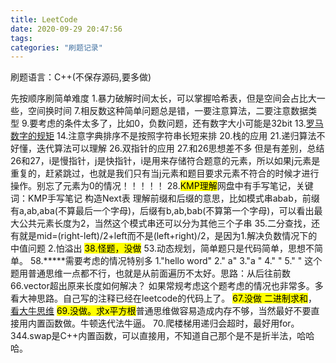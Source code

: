 ```yaml
---
title: LeetCode
date: 2020-09-29 20:47:56
tags:
categories: "刷题记录"
---
```

刷题语言：C++(不保存源码,要多做)


先按顺序刷简单难度
1.暴力破解时间太长，可以掌握哈希表，但是空间会占比大一些，空间换时间
7.相反数这种简单问题总是错，一要注意算法，二要注意数据类型
9.要考虑的条件太多了，比如0，负数问题，还有数字大小可能是32bit
13.[罗马数字的规矩](https://b2b.partcommunity.com/community/knowledge/zh_CN/detail/10753/%E7%BD%97%E9%A9%AC%E6%95%B0%E5%AD%97#knowledge_article)
14.注意字典排序不是按照字符串长短来排
20.栈的应用
21.递归算法不好懂，迭代算法可以理解
26.双指针的应用
27.和26思想差不多 但是有差别，总结26和27，i是慢指针，j是快指针，i是用来存储符合题意的元素，所以如果j元素是重复的，赶紧跳过，也就是我们只有当j元素和题目要求元素不符合的时候才进行操作。别忘了元素为0的情况！！！！！
28.<mark>KMP理解</mark>网盘中有手写笔记，关键词：KMP手写笔记
   构造Next表
   理解前缀和后缀的意思，比如模式串abab，前缀有a,ab,aba(不算最后一个字母)，后缀有b,ab,bab(不算第一个字母)，可以看出最大公共元素长度为2，当然这个模式串还可以分为其他三个子串
35.二分查找，还有就是mid=(right-left)/2+left而不是(left+right)/2，是因为1.解决负数情况下的中值问题 2.怕溢出
<mark>38.怪题，没做</mark>
53.动态规划，简单题只是代码简单，思想不简单。
58.*****需要考虑的情况特别多 1."hello word" 2." a" 3."a " 4." " 5."    " 这个题用普通思维一点都不行，也就是从前面遍历不太好。思路：从后往前数
66.vector超出原来长度如何解决？ 如果常规考虑这个题考虑的情况也非常多。多看大神思路。自己写的注释已经在leetcode的代码上了。
<mark>67.没做 二进制求和</mark>，[看大牛思维](https://leetcode-cn.com/problems/add-binary/solution/10xing-cdai-ma-by-destinyskid/)
<mark>69.没做。求x平方根</mark>普通思维做容易造成内存不够，当然最好不要直接用内置函数做。牛顿迭代法牛逼。
70.爬楼梯用递归会超时，最好用for。
344.swap是C++内置函数，可以直接用，不知道自己那个是不是折半法，哈哈哈。